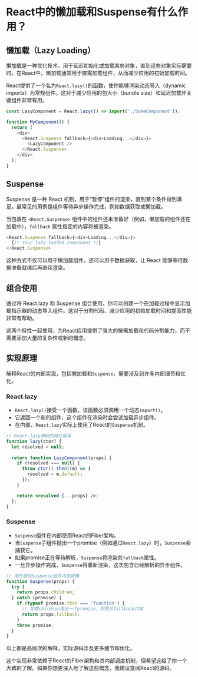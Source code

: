 # React中的懒加载和Suspense有什么作用？

## 懒加载（Lazy Loading）

懒加载是一种优化技术，用于延迟初始化或加载某些对象，直到这些对象实际需要时。在React中，懒加载通常用于按需加载组件，从而减少应用的初始加载时间。

React提供了一个名为`React.lazy()`的函数，使你能够渲染动态导入（dynamic imports）为常规组件。这对于减少应用的包大小（bundle size）和延迟加载非关键组件非常有用。

```javascript
const LazyComponent = React.lazy(() => import('./SomeComponent'));

function MyComponent() {
  return (
    <div>
      <React.Suspense fallback={<div>Loading...</div>}>
        <LazyComponent />
      </React.Suspense>
    </div>
  );
}
```

## Suspense

Suspense 是一种 React 机制，用于“暂停”组件的渲染，直到某个条件得到满足。最常见的用例是组件等待异步操作完成，例如数据获取或懒加载。

当包裹在 `<React.Suspense>` 组件中的组件还未准备好（例如，懒加载的组件还在加载中），`fallback` 属性指定的内容将被渲染。

```javascript
<React.Suspense fallback={<div>Loading...</div>}>
  {/* Your lazy-loaded component */}
</React.Suspense>
```

这种方式不仅可以用于懒加载组件，还可以用于数据获取，让 React 能够等待数据准备就绪后再继续渲染。

## 组合使用

通过将 React.lazy 和 Suspense 组合使用，你可以创建一个在加载过程中显示加载指示器的动态导入组件。这对于分割代码、减少应用的初始加载时间和提高性能非常有帮助。

这两个特性一起使用，为React应用提供了强大的按需加载和代码分割能力，而不需要添加大量的复杂性或新的概念。

## 实现原理

解释React的内部实现，包括懒加载和`Suspense`，需要涉及到许多内部细节和优化。

### React.lazy

- `React.lazy()`接受一个函数，该函数必须调用一个动态`import()`。
- 它返回一个新的组件，这个组件在渲染时会尝试加载异步组件。
- 在内部，`React.lazy`实际上使用了React的`Suspense`机制。

```jsx
// React.lazy源码的简化版本
function lazy(ctor) {
  let resolved = null;
  
  return function LazyComponent(props) {
    if (resolved === null) {
      throw ctor().then((m) => {
        resolved = m.default;
      });
    }

    return <resolved {...props} />;
  };
}
```

### Suspense

- `Suspense`组件在内部使用React的Fiber架构。
- 当`Suspense`子组件抛出一个promise（例如通过`React.lazy`）时，`Suspense`会捕获它。
- 如果promise正在等待解析，`Suspense`将渲染其`fallback`属性。
- 一旦异步操作完成，`Suspense`将重新渲染，这次包含已经解析的异步组件。

```jsx
// 简化版的Suspense组件内部逻辑
function Suspense(props) {
  try {
    return props.children;
  } catch (promise) {
    if (typeof promise.then === 'function') {
      // 如果children抛出一个promise，则显示fallback内容
      return props.fallback;
    }
    throw promise;
  }
}
```

以上都是高层次的解释，实际源码涉及更多细节和优化。

这个实现非常依赖于React的Fiber架构和其内部调度机制，但希望这给了你一个大致的了解。如果你想更深入地了解这些概念，我建议查阅React的源码。